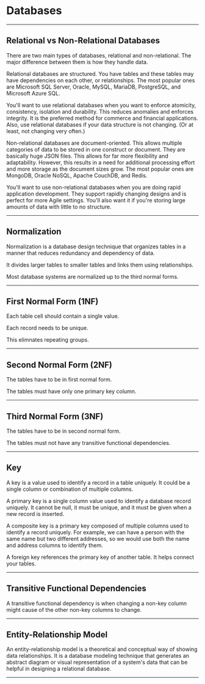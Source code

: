 # Databases

***

## Relational vs Non-Relational Databases

There are two main types of databases, relational and non-relational. The major difference between them is how they handle data.

Relational databases are structured. You have tables and these tables may have dependencies on each other, or relationships. The most popular ones are Microsoft SQL Server, Oracle, MySQL, MariaDB, PostgreSQL, and Microsoft Azure SQL.

You'll want to use relational databases when you want to enforce atomicity, consistency, isolation and durability. This reduces anomalies and enforces integrity. It is the preferred method for commerce and financial applications. Also, use relational databases if your data structure is not changing. (Or at least, not changing very often.)

Non-relational databases are document-oriented. This allows multiple categories of data to be stored in one construct or document. They are basically huge JSON files. This allows for far more flexibility and adaptability. However, this results in a need for additional processing effort and more storage as the document sizes grow. The most popular ones are MongoDB, Oracle NoSQL, Apache CouchDB, and Redis.

You'll want to use non-relational databases when you are doing rapid application development. They support rapidly changing designs and is perfect for more Agile settings. You'll also want it if you're storing large amounts of data with little to no structure.

***

## Normalization

Normalization is a database design technique that organizes tables in a manner that reduces redundancy and dependency of data.

It divides larger tables to smaller tables and links them using relationships.

Most database systems are normalized up to the third normal forms.

***

## First Normal Form (1NF)

Each table cell should contain a single value.

Each record needs to be unique.

This elimnates repeating groups.

***

## Second Normal Form (2NF)

The tables have to be in first normal form.

The tables must have only one primary key column. 

***

## Third Normal Form (3NF)

The tables have to be in second normal form.

The tables must not have any transitive functional dependencies.

***

## Key

A key is a value used to identify a record in a table uniquely. It could be a single column or combination of multiple columns.

A primary key is a single column value used to identify a database record uniquely. It cannot be null, it must be unique, and it must be given when a new record is inserted.

A composite key is a primary key composed of multiple columns used to identify a record uniquely. For example, we can have a person with the same name but two different addresses, so we would use both the name and address columns to identify them. 

A foreign key references the primary key of another table. It helps connect your tables.

***

## Transitive Functional Dependencies

A transitive functional dependency is when changing a non-key column might cause of the other non-key columns to change.

***

## Entity-Relationship Model

An entity-relationship model is a theoretical and conceptual way of showing data relationships. It is a database modeling technique that generates an abstract diagram or visual representation of a system's data that can be helpful in designing a relational database.

***